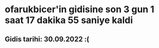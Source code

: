 # ofarukbicer'in gidisine son 3 gun 1 saat 17 dakika 55 saniye kaldi

## Gidis tarihi: 30.09.2022 :(